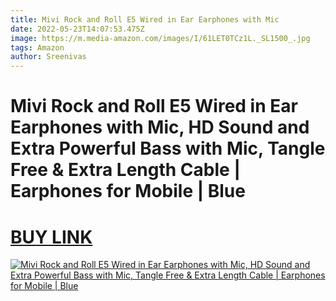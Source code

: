 ```yaml
---
title: Mivi Rock and Roll E5 Wired in Ear Earphones with Mic
date: 2022-05-23T14:07:53.475Z
image: https://m.media-amazon.com/images/I/61LET0TCz1L._SL1500_.jpg
tags: Amazon
author: Sreenivas
---
```

# Mivi Rock and Roll E5 Wired in Ear Earphones with Mic, HD Sound and Extra Powerful Bass with Mic, Tangle Free & Extra Length Cable | Earphones for Mobile | Blue

# [BUY LINK](https://amzn.to/3sPHVc4)

[![Mivi Rock and Roll E5 Wired in Ear Earphones with Mic, HD Sound and Extra Powerful Bass with Mic, Tangle Free & Extra Length Cable | Earphones for Mobile | Blue](https://m.media-amazon.com/images/I/71BF-d87TuL._SL1500_.jpg)](https://amzn.to/3sPHVc4)